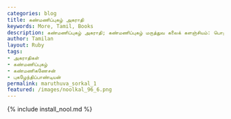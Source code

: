 ```yaml
---  
categories: blog  
title: கண்மணிப்புகழ் அகராதி
keywords: More, Tamil, Books  
description: கண்மணிப்புகழ் அகராதி; கண்மணிப்புகழ் மருத்துவ கலைக் களஞ்சியம்: பொறியியலிலும், மருத்துவத்திலும் தமிழில் சொற்கள் குறைவுதான், என்னும் எண்ணம் தமிழரிடையே உண்டல்லவா? இக்குறையை ஈடு செய்யும் பொருட்டு முனைவர் திருமதி ச.கண்மணிகணேசன் அவர்கள் தன் தம்பி மருத்துவர் புகழேந்திப்பாண்டியனோடு மருத்துவநூல் மொழிபெயர்ப்புப் பணியில் ஈடுபட்டு இந்த கைபேசி அகராதி தயாரிக்க உதவியுள்ளார்.
author: Tamilan  
layout: Ruby  
tags:     
- அகராதிகள்
- கண்மணிப்புகழ் 
- கண்மணிகணேசன்
- புகழேந்திப்பாண்டியன்
permalink: maruthuva_sorkal_1  
featured: /images/noolkal_96_6.png  
---  
```

{% include install_nool.md %}  
